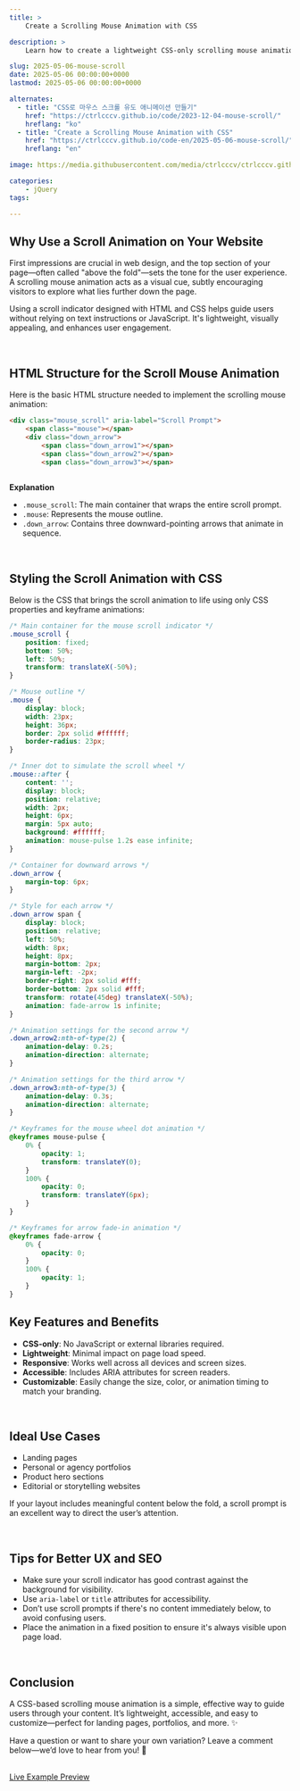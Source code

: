 ```yaml
---
title: >  
    Create a Scrolling Mouse Animation with CSS

description: >  
    Learn how to create a lightweight CSS-only scrolling mouse animation to guide users down your webpage and improve user engagement.

slug: 2025-05-06-mouse-scroll
date: 2025-05-06 00:00:00+0000
lastmod: 2025-05-06 00:00:00+0000

alternates:
  - title: "CSS로 마우스 스크롤 유도 애니메이션 만들기"
    href: "https://ctrlcccv.github.io/code/2023-12-04-mouse-scroll/"
    hreflang: "ko"
  - title: "Create a Scrolling Mouse Animation with CSS"
    href: "https://ctrlcccv.github.io/code-en/2025-05-06-mouse-scroll/"
    hreflang: "en"

image: https://media.githubusercontent.com/media/ctrlcccv/ctrlcccv.github.io/master/assets/img/post/2025-05-06-mouse-scroll-en.webp

categories:
    - jQuery
tags:

---
```


## Why Use a Scroll Animation on Your Website

First impressions are crucial in web design, and the top section of your page—often called "above the fold"—sets the tone for the user experience. A scrolling mouse animation acts as a visual cue, subtly encouraging visitors to explore what lies further down the page.

Using a scroll indicator designed with HTML and CSS helps guide users without relying on text instructions or JavaScript. It's lightweight, visually appealing, and enhances user engagement.



<ins class="adsbygoogle"
     style="display:block; text-align:center;"
     data-ad-layout="in-article"
     data-ad-format="fluid"
     data-ad-client="ca-pub-8535540836842352"
     data-ad-slot="2974559225"></ins>
<script>
     (adsbygoogle = window.adsbygoogle || []).push({});
</script>


<br>

## HTML Structure for the Scroll Mouse Animation

Here is the basic HTML structure needed to implement the scrolling mouse animation:

```html
<div class="mouse_scroll" aria-label="Scroll Prompt">
    <span class="mouse"></span>
    <div class="down_arrow">
        <span class="down_arrow1"></span>
        <span class="down_arrow2"></span>
        <span class="down_arrow3"></span>
    

```

**Explanation**

- `.mouse_scroll`: The main container that wraps the entire scroll prompt.
- `.mouse`: Represents the mouse outline.
- `.down_arrow`: Contains three downward-pointing arrows that animate in sequence.

<br>

## Styling the Scroll Animation with CSS

Below is the CSS that brings the scroll animation to life using only CSS properties and keyframe animations:



<ins class="adsbygoogle"
     style="display:block; text-align:center;"
     data-ad-layout="in-article"
     data-ad-format="fluid"
     data-ad-client="ca-pub-8535540836842352"
     data-ad-slot="2974559225"></ins>
<script>
     (adsbygoogle = window.adsbygoogle || []).push({});
</script>


```css
/* Main container for the mouse scroll indicator */
.mouse_scroll {
    position: fixed;
    bottom: 50%;
    left: 50%;
    transform: translateX(-50%);
}

/* Mouse outline */
.mouse {
    display: block;
    width: 23px;
    height: 36px;
    border: 2px solid #ffffff;
    border-radius: 23px;
}

/* Inner dot to simulate the scroll wheel */
.mouse::after {
    content: '';
    display: block;
    position: relative;
    width: 2px;
    height: 6px;
    margin: 5px auto;
    background: #ffffff;
    animation: mouse-pulse 1.2s ease infinite;
}

/* Container for downward arrows */
.down_arrow {
    margin-top: 6px;
}

/* Style for each arrow */
.down_arrow span {
    display: block;
    position: relative;
    left: 50%;
    width: 8px;
    height: 8px;
    margin-bottom: 2px;
    margin-left: -2px;
    border-right: 2px solid #fff;
    border-bottom: 2px solid #fff;
    transform: rotate(45deg) translateX(-50%);
    animation: fade-arrow 1s infinite;
}

/* Animation settings for the second arrow */
.down_arrow2:nth-of-type(2) {
    animation-delay: 0.2s;
    animation-direction: alternate;
}

/* Animation settings for the third arrow */
.down_arrow3:nth-of-type(3) {
    animation-delay: 0.3s;
    animation-direction: alternate;
}

/* Keyframes for the mouse wheel dot animation */
@keyframes mouse-pulse {
    0% {
        opacity: 1;
        transform: translateY(0);
    }
    100% {
        opacity: 0;
        transform: translateY(6px);
    }
}

/* Keyframes for arrow fade-in animation */
@keyframes fade-arrow {
    0% {
        opacity: 0;
    }
    100% {
        opacity: 1;
    }
}
```

## Key Features and Benefits

- **CSS-only**: No JavaScript or external libraries required.
- **Lightweight**: Minimal impact on page load speed.
- **Responsive**: Works well across all devices and screen sizes.
- **Accessible**: Includes ARIA attributes for screen readers.
- **Customizable**: Easily change the size, color, or animation timing to match your branding.

<br>

## Ideal Use Cases

- Landing pages
- Personal or agency portfolios
- Product hero sections
- Editorial or storytelling websites

If your layout includes meaningful content below the fold, a scroll prompt is an excellent way to direct the user’s attention.

<br>

## Tips for Better UX and SEO

- Make sure your scroll indicator has good contrast against the background for visibility.
- Use `aria-label` or `title` attributes for accessibility.
- Don’t use scroll prompts if there's no content immediately below, to avoid confusing users.
- Place the animation in a fixed position to ensure it's always visible upon page load.

<br>

## Conclusion

A CSS-based scrolling mouse animation is a simple, effective way to guide users through your content. It’s lightweight, accessible, and easy to customize—perfect for landing pages, portfolios, and more. ✨

Have a question or want to share your own variation? Leave a comment below—we’d love to hear from you! 💬

<br>

<div class="btn_wrap">
    <a target="_blank" href="https://ctrlcccv.github.io/ctrlcccv-demo/2023-12-04-mouse-scroll/">Live Example Preview</a>
</div>



